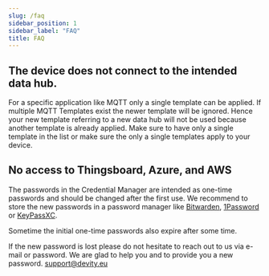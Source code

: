 ```yaml
---
slug: /faq
sidebar_position: 1
sidebar_label: "FAQ"
title: FAQ
---
```


## The device does not connect to the intended data hub. 
For a specific application like MQTT only a single template can be applied.
If multiple MQTT Templates exist the newer template will be ignored. Hence your new template referring to a new data hub will not be used because another template is already applied.
Make sure to have only a single template in the list or make sure the only a single templates apply to your device.

## No access to Thingsboard, Azure, and AWS
The passwords in the Credential Manager are intended as one-time passwords and should be changed after the first use. We recommend to store the new passwords in a password manager like [Bitwarden](https://bitwarden.com), [1Password](https://1password.com) or [KeyPassXC](https://keepassxc.org/).

Sometime the initial one-time passwords also expire after some time.

If the new password is lost please do not hesitate to reach out to us via e-mail or password. We are glad to help you and to provide you a new password.
[support@devity.eu](mailto:support@devity.eu)
